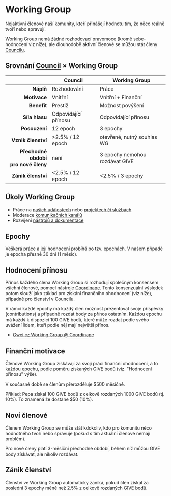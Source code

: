 # Working Group

Nejaktivní členové naší komunity, kteří přinášejí hodnotu tím, že něco reálně tvoří nebo spravují.

Working Group nemá žádné rozhodovací pravomoce (kromě sebe-hodnocení viz níže), ale dlouhodobě aktivní členové se můžou stát členy [Councilu](./council).

## Srovnání [Council](./council/) × Working Group

| | Council | Working Group |
| ---: | --- | --- |
| **Náplň** | Rozhodování | Práce |
| **Motivace** | Vnitřní | Vnitřní + Finanční |
| **Benefit** | Prestiž | Možnost povýšení |
| **Síla hlasu** | Odpovídající přínosu | Odpovídající přínosu |
| **Posouzení** | 12 epoch | 3 epochy | 
| **Vznik členství** | >2.5% / 12 epoch | otevřené, nutný souhlas WG |
| **Přechodné období<br/>pro nové členy** | není | 3 epochy nemohou rozdávat GIVE |
| **Zánik členství** | <2.5% / 12 epoch | <2.5% / 3 epochy |

## Úkoly Working Group

* Práce na [našich událostech](/udalosti/) nebo [projektech či službách](/projekty/)
* Moderace [komunikačních kanálů](../komunikacni-kanaly/)
* Rozvíjení [nástrojů a dokumentace](/komunita/nastroje/)

## Epochy

Veškerá práce a její hodnocení probíhá po tzv. epochách. V našem případě je epocha přesně 30 dní (1 měsíc).

## Hodnocení přínosu

Přínos každého člena Working Group si rozhodují společným konsensem všichni členové, pomocí nástroje [Coordinape](https://coordinape.com/). Tento konsenzuální výsledek potom slouží jako základ pro získání finančního ohodnocení (viz níže), případně pro členství v Councilu.

V rámci každé epochy má každý člen možnost prezentovat svoje příspěvky (contributions) a případně rozdat body za přínos ostatním. Každou epochu má každý k dispozici 100 GIVE bodů, které může rozdat podle svého uvážení lidem, kteří podle něj mají největší přínos.

- [Gwei.cz Working Group @ Coordinape](https://app.coordinape.com/circles/4139)

## Finanční motivace

Členové Working Group získávají za svoji práci finanční ohodnocení, a to každou epochu, podle poměru získaných GIVE bodů (viz. "Hodnocení přínosu" výše).

V současné době se členům přerozděluje $500 měsíčně.

Příklad: Pepa získal 100 GIVE bodů z celkově rozdaných 1000 GIVE bodů (tj. 10%). To znamená že dostane $50 (10%).

## Noví členové

Členem Working Group se může stát kdokoliv, kdo pro komunitu něco hodnotného tvoří nebo spravuje (pokud s tím aktuální členové nemají problém).

Pro nové členy platí 3-měsíční přechodné období, během níž můžou GIVE body získávat, ale nikoliv rozdávat.

## Zánik členství

Členství ve Working Group automaticky zaniká, pokud člen získal za poslední 3 epochy méně než 2.5% z celkově rozdaných GIVE bodů.